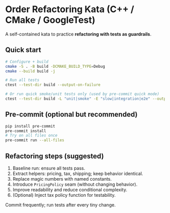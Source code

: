# Order Refactoring Kata (C++ / CMake / GoogleTest)

A self-contained kata to practice **refactoring with tests as guardrails**.

## Quick start

```bash
# Configure + build
cmake -S . -B build -DCMAKE_BUILD_TYPE=Debug
cmake --build build -j

# Run all tests
ctest --test-dir build --output-on-failure

# Or run quick smoke/unit tests only (used by pre-commit quick mode)
ctest --test-dir build -L "unit|smoke" -E "slow|integration|e2e" --output-on-failure
```

## Pre-commit (optional but recommended)

```bash
pip install pre-commit
pre-commit install
# Try on all files once
pre-commit run --all-files
```

## Refactoring steps (suggested)

1. Baseline run: ensure all tests pass.
2. Extract helpers: pricing, tax, shipping; keep behavior identical.
3. Replace magic numbers with named constants.
4. Introduce `PricingPolicy` seam (without changing behavior).
5. Improve readability and reduce conditional complexity.
6. (Optional) Inject tax policy function for testability.

Commit frequently; run tests after every tiny change.
